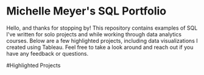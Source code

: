 # Michelle Meyer's SQL Portfolio

Hello, and thanks for stopping by! This repository contains examples of SQL I've written for solo projects and while working through data analytics courses. Below are a few highlighted projects, including data visualizations I created using Tableau. Feel free to take a look around and reach out if you have any feedback or questions. 

#Highlighted Projects

